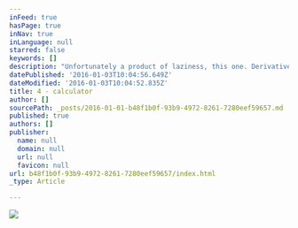 ```yaml
---
inFeed: true
hasPage: true
inNav: true
inLanguage: null
starred: false
keywords: []
description: "Unfortunately a product of laziness, this one. Derivative of the style I used in the first couple (as if that wasn't obvious)"
datePublished: '2016-01-03T10:04:56.649Z'
dateModified: '2016-01-03T10:04:52.835Z'
title: 4 - calculator
author: []
sourcePath: _posts/2016-01-01-b48f1b0f-93b9-4972-8261-7280eef59657.md
published: true
authors: []
publisher:
  name: null
  domain: null
  url: null
  favicon: null
url: b48f1b0f-93b9-4972-8261-7280eef59657/index.html
_type: Article

---
```

![](https://the-grid-user-content.s3-us-west-2.amazonaws.com/af392a55-edd5-4a86-8c54-2272cc41d32c.png)